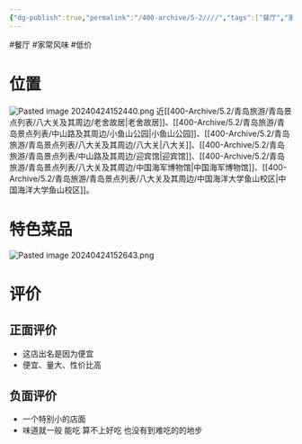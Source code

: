 ```yaml
---
{"dg-publish":true,"permalink":"/400-archive/5-2////","tags":["餐厅","家常风味","低价"]}
---
```


#餐厅 #家常风味 #低价 
# 位置
![Pasted image 20240424152440.png](/img/user/800-%E5%85%B6%E4%BB%96/801-%E5%9B%BE%E7%89%87/Pasted%20image%2020240424152440.png)
近[[400-Archive/5.2/青岛旅游/青岛景点列表/八大关及其周边/老舍故居\|老舍故居]]、[[400-Archive/5.2/青岛旅游/青岛景点列表/中山路及其周边/小鱼山公园\|小鱼山公园]]、[[400-Archive/5.2/青岛旅游/青岛景点列表/八大关及其周边/八大关\|八大关]]、[[400-Archive/5.2/青岛旅游/青岛景点列表/中山路及其周边/迎宾馆\|迎宾馆]]、[[400-Archive/5.2/青岛旅游/青岛景点列表/八大关及其周边/中国海军博物馆\|中国海军博物馆]]、[[400-Archive/5.2/青岛旅游/青岛景点列表/八大关及其周边/中国海洋大学鱼山校区\|中国海洋大学鱼山校区]]。
# 特色菜品
![Pasted image 20240424152643.png](/img/user/800-%E5%85%B6%E4%BB%96/801-%E5%9B%BE%E7%89%87/Pasted%20image%2020240424152643.png)
# 评价
## 正面评价
- 这店出名是因为便宜
- 便宜、量大、性价比高
## 负面评价
- 一个特别小的店面
- 味道就一般 能吃 算不上好吃 也没有到难吃的的地步